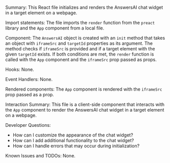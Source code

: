 Summary:
This React file initializes and renders the AnswersAI chat widget in a target element on a webpage.

Import statements:
The file imports the `render` function from the `preact` library and the `App` component from a local file.

Component:
The `AnswersAI` object is created with an `init` method that takes an object with `iframeSrc` and `targetId` properties as its argument. The method checks if `iframeSrc` is provided and if a target element with the given `targetId` exists. If both conditions are met, the `render` function is called with the `App` component and the `iframeSrc` prop passed as props.

Hooks:
None.

Event Handlers:
None.

Rendered components:
The `App` component is rendered with the `iframeSrc` prop passed as a prop.

Interaction Summary:
This file is a client-side component that interacts with the `App` component to render the AnswersAI chat widget in a target element on a webpage.

Developer Questions:
- How can I customize the appearance of the chat widget?
- How can I add additional functionality to the chat widget?
- How can I handle errors that may occur during initialization?

Known Issues and TODOs:
None.